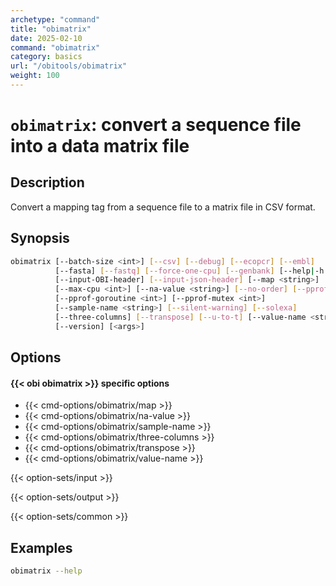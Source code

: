 ```yaml
---
archetype: "command"
title: "obimatrix"
date: 2025-02-10
command: "obimatrix"
category: basics
url: "/obitools/obimatrix"
weight: 100
---
```


# `obimatrix`: convert a sequence file into a data matrix file

## Description 

Convert a mapping tag from a sequence file to a matrix file in CSV format.

## Synopsis

```bash
obimatrix [--batch-size <int>] [--csv] [--debug] [--ecopcr] [--embl]
          [--fasta] [--fastq] [--force-one-cpu] [--genbank] [--help|-h|-?]
          [--input-OBI-header] [--input-json-header] [--map <string>]
          [--max-cpu <int>] [--na-value <string>] [--no-order] [--pprof]
          [--pprof-goroutine <int>] [--pprof-mutex <int>]
          [--sample-name <string>] [--silent-warning] [--solexa]
          [--three-columns] [--transpose] [--u-to-t] [--value-name <string>]
          [--version] [<args>]
```

## Options

#### {{< obi obimatrix >}} specific options

- {{< cmd-options/obimatrix/map >}}
- {{< cmd-options/obimatrix/na-value >}}
- {{< cmd-options/obimatrix/sample-name >}}
- {{< cmd-options/obimatrix/three-columns >}}
- {{< cmd-options/obimatrix/transpose >}}
- {{< cmd-options/obimatrix/value-name >}}

{{< option-sets/input >}}

{{< option-sets/output >}}

{{< option-sets/common >}}

## Examples

```bash
obimatrix --help
```
